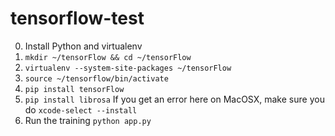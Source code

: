 # tensorflow-test

0. Install Python and virtualenv
1. `mkdir ~/tensorFlow && cd ~/tensorFlow`
2. `virtualenv --system-site-packages ~/tensorFlow`
3. `source ~/tensorflow/bin/activate`
4. `pip install tensorFlow`
5. `pip install librosa`
If you get an error here on MacOSX, make sure you do `xcode-select --install`
6. Run the training `python app.py`
